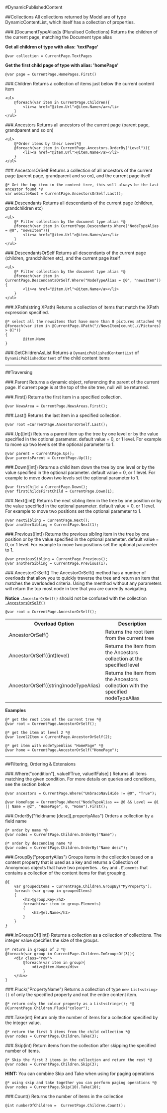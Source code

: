 #DynamicPublishedContent

##Collections
All collections returned by Model are of type DynamicContentList, which itself has a collection of properties.

###.[DocumentTypeAlias]s (Pluralised Collections)
Returns the children of the current page, matching the Document type alias

**Get all children of type with alias: 'textPage'**

	@var collection = CurrentPage.TextPages
	
**Get the first child page of type with alias: 'homePage'**

	@var page = CurrentPage.HomePages.First()


###.Children
Returns a collection of items just below the current content item

	<ul>
		@foreach(var item in CurrentPage.Children){
			<li><a href="@item.Url">@item.Name</a></li>
		}
	</ul>


###.Ancestors
Returns all ancestors of the current page (parent page, grandparent and so on)

	<ul>
		@*Order items by their Level*@
		@foreach(var item in CurrentPage.Ancestors.OrderBy("Level")){
			<li><a href="@item.Url">@item.Name</a></li>
		}
	</ul>
<span id="ancestorsorself"></span>
###.AncestorsOrSelf
Returns a collection of all ancestors of the current page (parent page, grandparent and so on), and the current page itself

	@* Get the top item in the content tree, this will always be the Last ancestor found *@
	var websiteRoot = CurrentPage.AncestorsOrSelf.Last();


###.Descendants
Returns all descendants of the current page (children, grandchildren etc)

	<ul>
		@* Filter collection by the document type alias *@
		@foreach(var item in CurrentPage.Descendants.Where("NodeTypeAlias = @0", "newsItem")){
			<li><a href="@item.Url">@item.Name</a></li>
		}
	</ul>

###.DescendantsOrSelf
Returns all descendants of the current page (children, grandchildren etc), and the current page itself

	<ul>
		@* Filter collection by the document type alias *@
		@foreach(var item in CurrentPage.DescendantsOrSelf.Where("NodeTypeAlias = @0", "newsItem")){
			<li><a href="@item.Url">@item.Name</a></li>
		}
	</ul>


###.XPath(string XPath)
Returns a collection of items that match the XPath expression specified.

	@* select all the newsitems that have more than 0 pictures attached *@
	@foreach(var item in @CurrentPage.XPath("//NewsItem[count(.//Pictures) > 0]"))
	{
    		@item.Name
	}

###.GetChildrenAsList
Returns a `DynamicPublishedContentList` of `DynamicPublishedContent` of the child content items

-----

##Traversing

###.Parent
Returns a dynamic object, referencing the parent of the current page. If current page is at the top of the site tree, null will be returned.

###.First()
Returns the first item in a specified collection.

	@var NewsArea = CurrentPage.NewsAreas.First();	


###.Last()
Returns the last item in a specified collection.

	@var root =CurrentPage.AncestorsOrSelf.Last();

###.Up([int])
Returns a parent item up the tree by one level or by the value specified in the optional parameter. default value = 0, or 1 level. For example to move up two levels set the optional parameter to 1.

	@var parent = CurrentPage.Up();
	@var parentsParent = CurrentPage.Up(1);

###.Down([int])
Returns a child item down the tree by one level or by the value specified in the optional parameter. default value = 0, or 1 level. For example to move down two levels set the optional parameter to 1.

	@var firstChild = CurrentPage.Down();
	@var firstChildsFirstChild = CurrentPage.Down(1);

###.Next([int])
Returns the next sibling item in the tree by one position or by the value specified in the optional parameter. default value = 0, or 1 level. For example to move two positions set the optional parameter to 1.

	@var nextSibling = CurrentPage.Next();
	@var anotherSibling = CurrentPage.Next(1);

###.Previous([int])
Returns the previous sibling item in the tree by one position or by the value specified in the optional parameter. default value = 0, or 1 level. For example to move two positions set the optional parameter to 1.

	@var previousSibling = CurrentPage.Previous();
	@var anotherSibling = CurrentPage.Previous(1);

###.AncestorOrSelf()
The AncestorOrSelf() method has a number of overloads that allow you to quickly traverse the tree and return an item that matches the overloaded criteria.
Using the menthod without any parameters will return the top most node in tree that you are currently navigating.

**Notice** `.AncestorOrSelf()` should not be confused with the collection [`.AncestorsOrSelf()`](#ancestorsorself)

	@var root = CurrentPage.AncestorOrSelf();

<table>
	<tr>
		<th>Overload Option</th><th>Description</th>
	</tr>
	<tr>
		<td>.AncestorOrSelf()</td>
		<td>Returns the root item from the current tree</td>
	</tr>
	<tr>
		<td>.AncestorOrSelf((int)level)</td>
		<td>Returns the item from the Ancestors collection at the specified level</td>
	</tr>
	<tr>
		<td>.AncestorOrSelf((string)nodeTypeAlias)</td>
		<td>Returns the item from the Ancestors collection with the specified nodeTypeAlias</td>
	</tr>
</table>

**Examples**

	@* get the root item of the current tree *@
	@var root = CurrentPage.AncestorOrSelf();
	
	@* get the item at level 2 *@
	@var level2Item = CurrentPage.AncestorOrSelf(2);
	
	@* get item with nodeTypeAlias "HomePage" *@
	@var home = CurrentPage.AncestorOrSelf("HomePage");

-----

##Filtering, Ordering & Extensions
	
###.Where("condition"[, valueIfTrue, valueIfFalse] )
Returns all items matching the given condition.
For more details on queries and conditions, see the section below

	@var ancestors = CurrentPage.Where("UmbracoNaviHide != @0", "True");
	
	@var HomePage = CurrentPage.Where("NodeTypeAlias == @0 && Level == @1 || Name = @2", "HomePage", 0, "Home").First();

###.OrderBy("fieldname [desc][,propertyAlias")
Orders a collection by a field name
	
	@* order by name *@
	@var nodes = CurrentPage.Children.OrderBy("Name");
	
	@* order by descending name *@
	@var nodes = CurrentPage.Children.OrderBy("Name desc");
	
###.GroupBy("propertyAlias")
Groups items in the collection based on a content property that is used as a key and returns a Collection of Anonymous objects that have two properties. `.Key` and `.Elements` that contains a collection of the content items for that grouping.

	@{
	  	var groupedItems = CurrentPage.Children.GroupBy("MyProperty");
	  	foreach (var group in groupedItems)
	  	{
	   		<h2>@group.Key</h2>
	   		foreach(var item in group.Elements)
	   		{
	   			<h3>@el.Name</h3>
	   		}
	   	}
	}


###.InGroupsOf([int])
Returns a collection as a collection of collections. The integer value specifies the size of the groups.

	@* return in groups of 3 *@
	@foreach(var group in CurrentPage.Children.InGroupsOf(3)){
		<div class="row">
			@foreach(var item in group){
				<div>@item.Name</div>
			}
		</div>
	}

###.Pluck("PropertyName")
Returns a collection of type `new List<string>()` of only the specified property and not the entire content item.

	@* return only the colour property as a List<string>(); *@
	@CurrentPage.Children.Pluck("colour");


###.Take(int)
Return only the number of items for a collection specified by the integer value.
	
	@* return the first 3 items from the child collection *@
	@var nodes = CurrentPage.Children.Take(3);

###.Skip(int)
Return items from the collection after skipping the specified number of items.

	@* Skip the first 3 items in the collection and return the rest *@
	@var nodes = CurrentPage.Children.Skip(3);

**HINT:** You can combine Skip and Take when using for paging operations

	@* using skip and take together you can perform paging operations *@
	@var nodes = CurrentPage.Skip(10).Take(10);

###.Count()
Returns the number of items in the collection

	@int numberOfChildren =  CurrentPage.Children.Count();
	